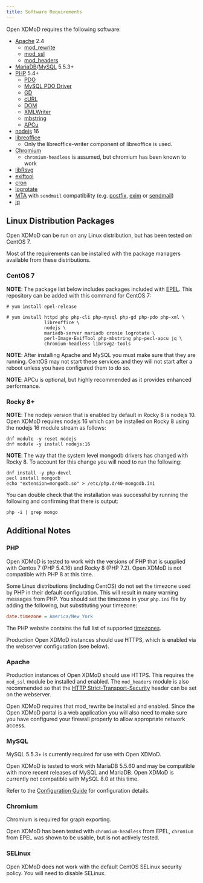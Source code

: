```yaml
---
title: Software Requirements
---
```


Open XDMoD requires the following software:

- [Apache][] 2.4
    - [mod_rewrite][]
    - [mod_ssl][]
    - [mod_headers][]
- [MariaDB][]/[MySQL][] 5.5.3+
- [PHP][] 5.4+
    - [PDO][]
    - [MySQL PDO Driver][pdo-mysql]
    - [GD][php-gd]
    - [cURL][php-curl]
    - [DOM][php-dom]
    - [XMLWriter][php-xmlwriter]
    - [mbstring][php-mbstring]
    - [APCu][php-pecl-apcu]
- [nodejs][] 16
- [libreoffice][]
    - Only the libreoffice-writer component of libreoffice is used.
- [Chromium][]
    - `chromium-headless` is assumed, but chromium has been known to work
- [libRsvg][]
- [exiftool][]
- [cron][]
- [logrotate][]
- [MTA][] with `sendmail` compatibility (e.g. [postfix][], [exim][] or
  [sendmail][])
- [jq][]

[apache]:          https://httpd.apache.org/
[mod_rewrite]:     https://httpd.apache.org/docs/current/mod/mod_rewrite.html
[mod_ssl]:         https://httpd.apache.org/docs/current/mod/mod_ssl.html
[mod_headers]:     https://httpd.apache.org/docs/current/mod/mod_headers.html
[mariadb]:         https://mariadb.org/
[mysql]:           https://mysql.com/
[nodejs]:          https://nodejs.org/
[php]:             https://secure.php.net/
[pdo]:             https://secure.php.net/manual/en/book.pdo.php
[pdo-mysql]:       https://secure.php.net/manual/en/ref.pdo-mysql.php
[php-gd]:          https://secure.php.net/manual/en/book.image.php
[php-curl]:        https://secure.php.net/manual/en/book.curl.php
[php-dom]:         https://secure.php.net/manual/en/book.dom.php
[php-xmlwriter]:   https://secure.php.net/manual/en/book.xmlwriter.php
[php-mbstring]:    https://secure.php.net/manual/en/book.mbstring.php
[php-pecl-apcu]:   https://www.php.net/manual/en/book.apcu.php
[libreoffice]:     https://www.libreoffice.org
[chromium]:        https://www.chromium.org/Home
[librsvg]:         https://wiki.gnome.org/Projects/LibRsvg
[exiftool]:        http://www.sno.phy.queensu.ca/%7Ephil/exiftool/
[cron]:            https://en.wikipedia.org/wiki/Cron
[logrotate]:       https://linux.die.net/man/8/logrotate
[mta]:             https://en.wikipedia.org/wiki/Message_transfer_agent
[postfix]:         http://www.postfix.org/
[exim]:            https://www.exim.org/
[sendmail]:        https://www.proofpoint.com/us/open-source-email-solution
[jq]:              https://stedolan.github.io/jq/

Linux Distribution Packages
---------------------------

Open XDMoD can be run on any Linux distribution, but has been tested on
CentOS 7.

Most of the requirements can be installed with the package managers
available from these distributions.

### CentOS 7

**NOTE**: The package list below includes packages included with
[EPEL](https://fedoraproject.org/wiki/EPEL).  This repository can be
added with this command for CentOS 7:

    # yum install epel-release

    # yum install httpd php php-cli php-mysql php-gd php-pdo php-xml \
                  libreoffice \
                  nodejs \
                  mariadb-server mariadb cronie logrotate \
                  perl-Image-ExifTool php-mbstring php-pecl-apcu jq \
                  chromium-headless librsvg2-tools

**NOTE**: After installing Apache and MySQL you must make sure that they
are running.  CentOS may not start these services and they will not
start after a reboot unless you have configured them to do so.

**NOTE**: APCu is optional, but highly recommended as it provides enhanced performance.

### Rocky 8+

**NOTE**: The nodejs version that is enabled by default in Rocky 8 is nodejs 10. Open
XDMoD requires nodejs 16 which can be installed on Rocky 8 using the  nodejs 16 module
stream as follows:

```shell
dnf module -y reset nodejs
dnf module -y install nodejs:16
```

**NOTE**: The way that the system level mongodb drivers has changed with Rocky 8. To account
for this change you will need to run the following:
```shell
dnf install -y php-devel
pecl install mongodb
echo "extension=mongodb.so" > /etc/php.d/40-mongodb.ini
```

You can double check that the installation was successful by running the following and confirming that
there is output:
```shell
php -i | grep mongo
```

Additional Notes
----------------

### PHP

Open XDMoD is tested to work with the versions of PHP that is supplied with
Centos 7 (PHP 5.4.16) and Rocky 8 (PHP 7.2).  Open XDMoD is not compatible
with PHP 8 at this time.

Some Linux distributions (including CentOS) do not set the timezone used
by PHP in their default configuration.  This will result in many warning
messages from PHP.  You should set the timezone in your `php.ini` file
by adding the following, but substituting your timezone:

```ini
date.timezone = America/New_York
```

The PHP website contains the full list of supported [timezones][].

Production Open XDMoD instances should use HTTPS, which is enabled via the webserver
configuration (see below).

[timezones]: https://secure.php.net/manual/en/timezones.php

### Apache

Production instances of Open XDMoD should use HTTPS. This requires
the `mod_ssl` module be installed and enabled. The `mod_headers` module
is also recommended so that the [HTTP Strict-Transport-Security](https://developer.mozilla.org/en-US/docs/Web/HTTP/Headers/Strict-Transport-Security)
header can be set on the webserver.

Open XDMoD requires that mod_rewrite be installed and enabled.  Since
the Open XDMoD portal is a web application you will also need to make
sure you have configured your firewall properly to allow appropriate
network access.

### MySQL

MySQL 5.5.3+ is currently required for use with Open XDMoD.

Open XDMoD is tested to work with MariaDB 5.5.60 and may be compatible with
more recent releases of MySQL and MariaDB.  Open XDMoD is currently not
compatible with MySQL 8.0 at this time.

Refer to the [Configuration Guide](configuration.html#mysql-configuration)
for configuration details.

### Chromium

Chromium is required for graph exporting.

Open XDMoD has been tested with `chromium-headless` from EPEL, `chromium` from EPEL was shown to be usable, but is not actively tested.

### SELinux

Open XDMoD does not work with the default CentOS
SELinux security policy.  You will need to disable SELinux.
